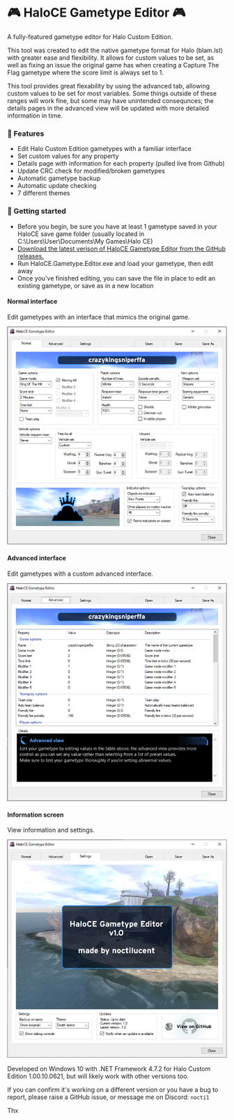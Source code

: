 # 🎮 HaloCE Gametype Editor 🎮
A fully-featured gametype editor for Halo Custom Edition.

This tool was created to edit the native gametype format for Halo (blam.lst) with greater ease and flexibility.
It allows for custom values to be set, as well as fixing an issue the original game has when creating a Capture The Flag gametype where the score limit is always set to 1.

This tool provides great flexability by using the advanced tab, allowing custom values to be set for most variables.
Some things outside of these ranges will work fine, but some may have unintended consequnces; the details pages in the advanced view will be updated with more detailed information in time.

### 🌟 Features
- Edit Halo Custom Edition gametypes with a familiar interface
- Set custom values for any property
- Details page with information for each property (pulled live from Github)
- Update CRC check for modified/broken gametypes
- Automatic gametype backup
- Automatic update checking
- 7 different themes

### 🔗 Getting started
- Before you begin, be sure you have at least 1 gametype saved in your HaloCE save game folder (usually located in C:\Users\User\Documents\My Games\Halo CE)
- [Download the latest verison of HaloCE Gametype Editor from the GitHub releases.](https://github.com/nocti1/HaloCE-Gametype-Editor/releases/latest)
- Run HaloCE.Gametype.Editor.exe and load your gametype, then edit away
- Once you've finished editing, you can save the file in place to edit an existing gametype, or save as in a new location

#### Normal interface
Edit gametypes with an interface that mimics the original game.

![HaloCE Gametype Editor (Normal)](assets/normal.png)


#### Advanced interface
Edit gametypes with a custom advanced interface.

![HaloCE Gametype Editor (Advanced)](assets/advanced.png)


#### Information screen
View information and settings.

![HaloCE Gametype Editor (Information)](assets/settings.png)


Developed on Windows 10 with .NET Framework 4.7.2 for Halo Custom Edition 1.00.10.0621, but will likely work with other versions too.

If you can confirm it's working on a different version or you have a bug to report, please raise a GitHub issue, or message me on Discord: `nocti1`

Thx
